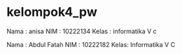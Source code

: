 # kelompok4_pw

Nama : anisa
NIM : 10222134
Kelas : informatika V c

Nama : Abdul Fatah
NIM  : 10222182
Kelas: Informatika V C